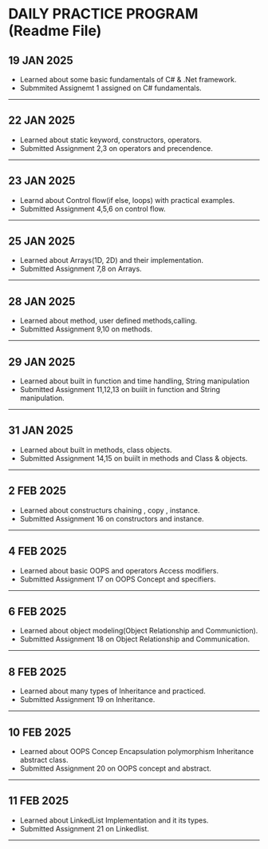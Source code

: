 # DAILY PRACTICE PROGRAM (Readme File)
## 19 JAN 2025
- Learned about some basic fundamentals of C# & .Net framework.
- Submmited Assignemt 1 assigned on C# fundamentals.
---
## 22 JAN 2025
- Learned about static keyword, constructors, operators.
- Submitted Assignment 2,3 on operators and precendence.
---
## 23 JAN 2025
- Learnd about Control flow(if else, loops) with practical examples.
- Submitted Assignment 4,5,6 on control flow.
---
## 25 JAN 2025
- Learned about Arrays(1D, 2D) and their implementation.
- Submitted Assignment 7,8 on Arrays.
---
## 28 JAN 2025
- Learned about method, user defined methods,calling.
- Submitted Assignment 9,10 on methods.
---
## 29 JAN 2025
- Learned about built in function and time handling, String manipulation
- Submitted Assignment 11,12,13 on buiilt in function and String manipulation.
---
## 31 JAN 2025
- Learned about built in methods, class objects.
- Submitted Assignment 14,15 on buiilt in methods and Class & objects.
---
## 2 FEB 2025 
- Learned about constructurs chaining , copy , instance.
- Submitted Assignment 16 on constructors and instance.
---
## 4 FEB 2025  
- Learned about basic OOPS and operators Access modifiers.
- Submitted Assignment 17 on OOPS Concept and specifiers.
---
## 6 FEB 2025
- Learned about object modeling(Object Relationship and Communiction).
- Submitted Assignment 18 on Object Relationship and Communication.
---
## 8 FEB 2025
- Learned about many types of Inheritance and practiced.
- Submitted Assignment 19 on Inheritance.
---
## 10 FEB 2025
- Learned about OOPS Concep Encapsulation polymorphism Inheritance abstract class.
- Submitted Assignment 20 on OOPS concept and abstract.
---
## 11 FEB 2025
- Learned about LinkedList Implementation and it its types.
- Submitted Assignment 21 on Linkedlist.
---
